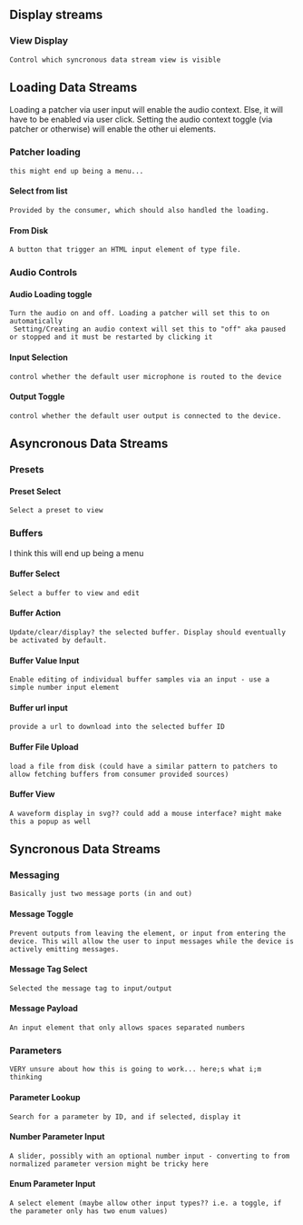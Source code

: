 
## Display streams
    
### View Display
    Control which syncronous data stream view is visible

## Loading Data Streams

Loading a patcher via user input will enable the audio context. Else, it will have to be enabled via user click.
Setting the audio context toggle (via patcher or otherwise) will enable the other ui elements.

### Patcher loading
    this might end up being a menu...

#### Select from list
    Provided by the consumer, which should also handled the loading.

#### From Disk

    A button that trigger an HTML input element of type file.

### Audio Controls

#### Audio Loading toggle

    Turn the audio on and off. Loading a patcher will set this to on automatically
     Setting/Creating an audio context will set this to "off" aka paused or stopped and it must be restarted by clicking it

#### Input Selection
    control whether the default user microphone is routed to the device

#### Output Toggle
    control whether the default user output is connected to the device.
     

## Asyncronous Data Streams

### Presets 

#### Preset Select
    Select a preset to view
### Buffers

I think this will end up being a menu

#### Buffer Select

    Select a buffer to view and edit

#### Buffer Action

    Update/clear/display? the selected buffer. Display should eventually be activated by default.

#### Buffer Value Input

    Enable editing of individual buffer samples via an input - use a simple number input element

#### Buffer url input

    provide a url to download into the selected buffer ID

#### Buffer File Upload

    load a file from disk (could have a similar pattern to patchers to allow fetching buffers from consumer provided sources)

#### Buffer View

    A waveform display in svg?? could add a mouse interface? might make this a popup as well

## Syncronous Data Streams

### Messaging
    Basically just two message ports (in and out)

#### Message Toggle
    Prevent outputs from leaving the element, or input from entering the device. This will allow the user to input messages while the device is actively emitting messages.

#### Message Tag Select
    
    Selected the message tag to input/output

#### Message Payload

    An input element that only allows spaces separated numbers

### Parameters
    VERY unsure about how this is going to work... here;s what i;m thinking

#### Parameter Lookup

    Search for a parameter by ID, and if selected, display it

#### Number Parameter Input

    A slider, possibly with an optional number input - converting to from normalized parameter version might be tricky here

#### Enum Parameter Input
    A select element (maybe allow other input types?? i.e. a toggle, if the parameter only has two enum values)

